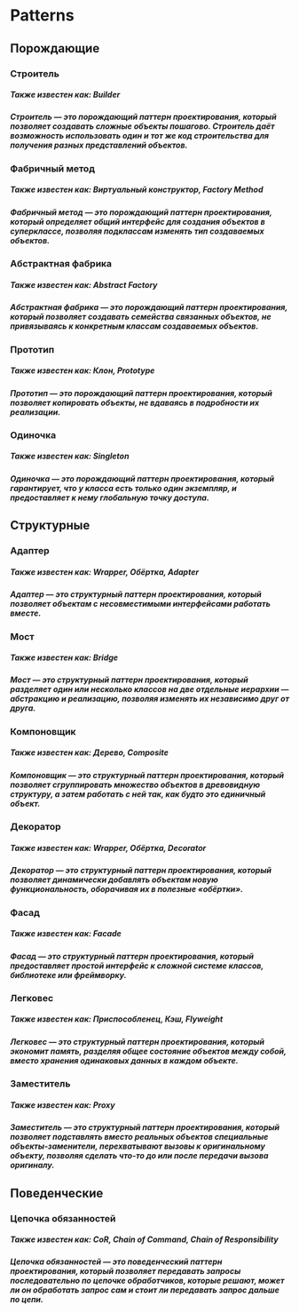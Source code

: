 # Patterns

## Порождающие

### Строитель
##### Также известен как: Builder
##### Строитель — это порождающий паттерн проектирования, который позволяет создавать сложные объекты пошагово. Строитель даёт возможность использовать один и тот же код строительства для получения разных представлений объектов.

### Фабричный метод
##### Также известен как: Виртуальный конструктор, Factory Method
##### Фабричный метод — это порождающий паттерн проектирования, который определяет общий интерфейс для создания объектов в суперклассе, позволяя подклассам изменять тип создаваемых объектов.

### Абстрактная фабрика
##### Также известен как: Abstract Factory
##### Абстрактная фабрика — это порождающий паттерн проектирования, который позволяет создавать семейства связанных объектов, не привязываясь к конкретным классам создаваемых объектов.

### Прототип
##### Также известен как: Клон, Prototype
##### Прототип — это порождающий паттерн проектирования, который позволяет копировать объекты, не вдаваясь в подробности их реализации.

### Одиночка
##### Также известен как: Singleton
##### Одиночка — это порождающий паттерн проектирования, который гарантирует, что у класса есть только один экземпляр, и предоставляет к нему глобальную точку доступа.

## Структурные

### Адаптер
##### Также известен как: Wrapper, Обёртка, Adapter
##### Адаптер — это структурный паттерн проектирования, который позволяет объектам с несовместимыми интерфейсами работать вместе.

### Мост
##### Также известен как: Bridge
##### Мост — это структурный паттерн проектирования, который разделяет один или несколько классов на две отдельные иерархии — абстракцию и реализацию, позволяя изменять их независимо друг от друга.

### Компоновщик
##### Также известен как: Дерево, Composite
##### Компоновщик — это структурный паттерн проектирования, который позволяет сгруппировать множество объектов в древовидную структуру, а затем работать с ней так, как будто это единичный объект.

### Декоратор
##### Также известен как: Wrapper, Обёртка, Decorator
##### Декоратор — это структурный паттерн проектирования, который позволяет динамически добавлять объектам новую функциональность, оборачивая их в полезные «обёртки».

### Фасад
##### Также известен как: Facade
##### Фасад — это структурный паттерн проектирования, который предоставляет простой интерфейс к сложной системе классов, библиотеке или фреймворку.

### Легковес
##### Также известен как: Приспособленец, Кэш, Flyweight
##### Легковес — это структурный паттерн проектирования, который экономит память, разделяя общее состояние объектов между собой, вместо хранения одинаковых данных в каждом объекте.

### Заместитель
##### Также известен как: Proxy
##### Заместитель — это структурный паттерн проектирования, который позволяет подставлять вместо реальных объектов специальные объекты-заменители, перехватывают вызовы к оригинальному объекту, позволяя сделать что-то до или после передачи вызова оригиналу.

## Поведенческие

### Цепочка обязанностей
##### Также известен как: CoR, Chain of Command, Chain of Responsibility
##### Цепочка обязанностей — это поведенческий паттерн проектирования, который позволяет передавать запросы последовательно по цепочке обработчиков, которые решают, может ли он обработать запрос сам и стоит ли передавать запрос дальше по цепи.
